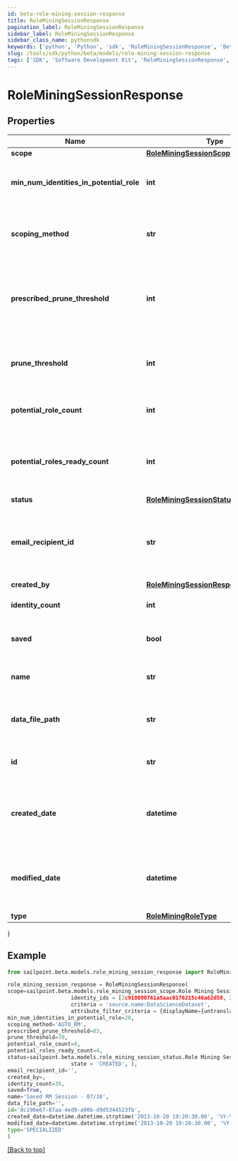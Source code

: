 ```yaml
---
id: beta-role-mining-session-response
title: RoleMiningSessionResponse
pagination_label: RoleMiningSessionResponse
sidebar_label: RoleMiningSessionResponse
sidebar_class_name: pythonsdk
keywords: ['python', 'Python', 'sdk', 'RoleMiningSessionResponse', 'BetaRoleMiningSessionResponse'] 
slug: /tools/sdk/python/beta/models/role-mining-session-response
tags: ['SDK', 'Software Development Kit', 'RoleMiningSessionResponse', 'BetaRoleMiningSessionResponse']
---
```


# RoleMiningSessionResponse


## Properties

Name | Type | Description | Notes
------------ | ------------- | ------------- | -------------
**scope** | [**RoleMiningSessionScope**](role-mining-session-scope) |  | [optional] 
**min_num_identities_in_potential_role** | **int** | Minimum number of identities in a potential role | [optional] 
**scoping_method** | **str** | The scoping method of the role mining session | [optional] 
**prescribed_prune_threshold** | **int** | The computed (or prescribed) prune threshold for this session | [optional] 
**prune_threshold** | **int** | The prune threshold to be used for this role mining session | [optional] 
**potential_role_count** | **int** | The number of potential roles | [optional] 
**potential_roles_ready_count** | **int** | The number of potential roles which have completed processing | [optional] 
**status** | [**RoleMiningSessionStatus**](role-mining-session-status) |  | [optional] 
**email_recipient_id** | **str** | The id of the user who will receive an email about the role mining session | [optional] 
**created_by** | [**RoleMiningSessionResponseCreatedBy**](role-mining-session-response-created-by) |  | [optional] 
**identity_count** | **int** | The number of identities | [optional] 
**saved** | **bool** | The session's saved status | [optional] [default to False]
**name** | **str** | The session's saved name | [optional] 
**data_file_path** | **str** | The data file path of the role mining session | [optional] 
**id** | **str** | Session Id for this role mining session | [optional] 
**created_date** | **datetime** | The date-time when this role mining session was created. | [optional] 
**modified_date** | **datetime** | The date-time when this role mining session was completed. | [optional] 
**type** | [**RoleMiningRoleType**](role-mining-role-type) |  | [optional] 
}

## Example

```python
from sailpoint.beta.models.role_mining_session_response import RoleMiningSessionResponse

role_mining_session_response = RoleMiningSessionResponse(
scope=sailpoint.beta.models.role_mining_session_scope.Role Mining Session Scope(
                    identity_ids = [2c918090761a5aac0176215c46a62d58, 2c918090761a5aac01722015c46a62d42], 
                    criteria = 'source.name:DataScienceDataset', 
                    attribute_filter_criteria = {displayName={untranslated=Location: Miami}, ariaLabel={untranslated=Location: Miami}, data={displayName={translateKey=IDN.IDENTITY_ATTRIBUTES.LOCATION}, name=location, operator=EQUALS, values=[Miami]}}, ),
min_num_identities_in_potential_role=20,
scoping_method='AUTO_RM',
prescribed_prune_threshold=83,
prune_threshold=70,
potential_role_count=8,
potential_roles_ready_count=4,
status=sailpoint.beta.models.role_mining_session_status.Role Mining Session Status(
                    state = 'CREATED', ),
email_recipient_id='',
created_by=,
identity_count=39,
saved=True,
name='Saved RM Session - 07/10',
data_file_path='',
id='8c190e67-87aa-4ed9-a90b-d9d5344523fb',
created_date=datetime.datetime.strptime('2013-10-20 19:20:30.00', '%Y-%m-%d %H:%M:%S.%f'),
modified_date=datetime.datetime.strptime('2013-10-20 19:20:30.00', '%Y-%m-%d %H:%M:%S.%f'),
type='SPECIALIZED'
)

```
[[Back to top]](#) 

